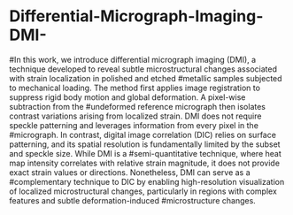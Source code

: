 # Differential-Micrograph-Imaging-DMI-

#In this work, we introduce differential micrograph imaging (DMI), a technique developed to reveal subtle microstructural changes associated with strain localization in polished and etched #metallic samples subjected to mechanical loading. The method first applies image registration to suppress rigid body motion and global deformation. A pixel-wise subtraction from the #undeformed reference micrograph then isolates contrast variations arising from localized strain. DMI does not require speckle patterning and leverages information from every pixel in the #micrograph. In contrast, digital image correlation (DIC) relies on surface patterning, and its spatial resolution is fundamentally limited by the subset and speckle size. While DMI is a #semi-quantitative technique, where heat map intensity correlates with relative strain magnitude, it does not provide exact strain values or directions. Nonetheless, DMI can serve as a #complementary technique to DIC by enabling high-resolution visualization of localized microstructural changes, particularly in regions with complex features and subtle deformation-induced #microstructure changes.

